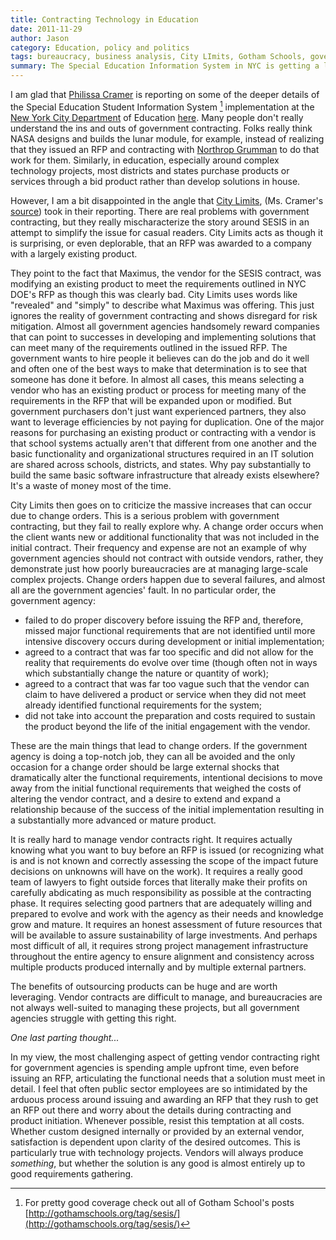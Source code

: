 ```yaml
---
title: Contracting Technology in Education
date: 2011-11-29
author: Jason
category: Education, policy and politics
tags: bureaucracy, business analysis, City LImits, Gotham Schools, government, government contracting, information technology, NYC DOE, Philissa Cramer, politics, public goods, RFP, SESIS, vendor relationships
summary: The Special Education Information System in NYC is getting a lot of slack for failing to live up to the promise and cost. This stirs up some thoughts on government contracting and large IT projects from my experiences at the Rhode Island Department of Education.
---
```


I am glad that [Philissa Cramer][] is reporting on some of the deeper details of the Special Education Student Information System [^coverage] implementation at the [New York City Department][] of Education [here][]. Many people don't really understand the ins and outs of government contracting. Folks really think NASA designs and builds the lunar module, for example, instead of realizing that they issued an RFP and contracting with [Northrop Grumman][] to do that work for them. Similarly, in education, especially around complex technology projects, most districts and states purchase products or services through a bid product rather than develop solutions in house.

However, I am a bit disappointed in the angle that [City Limits][], (Ms. Cramer's [source][]) took in their reporting. There are real problems with government contracting, but they really mischaracterize the story around SESIS in an attempt to simplify the issue for casual readers.
City Limits acts as though it is surprising, or even deplorable, that an RFP was awarded to a company with a largely existing product.

They point to the fact that Maximus, the vendor for the SESIS contract, was modifying an existing product to meet the requirements outlined in NYC DOE's RFP as though this was clearly bad. City Limits uses words like "revealed" and "simply" to describe what Maximus was offering. This just ignores the reality of government contracting and shows disregard for risk mitigation. Almost all government agencies handsomely reward companies that can point to successes in developing and implementing solutions that can meet many of the requirements outlined in the issued RFP. The government wants to hire people it believes can do the job and do it well and often one of the best ways to make that determination is to see that someone has done it before. In almost all cases, this means selecting a vendor who has an existing product or process for meeting many of the requirements in the RFP that will be expanded upon or modified. But government purchasers don't just want experienced partners, they also want to leverage efficiencies by not paying for duplication. One of the major reasons for purchasing an existing product or contracting with a vendor is that school systems actually aren't that different from one another and the basic functionality and organizational structures required in an IT solution are shared across schools, districts, and states. Why pay substantially to build the same basic software infrastructure that already exists elsewhere? It's a waste of money most of the time.

City Limits then goes on to criticize the massive increases that can occur due to change orders. This is a serious problem with government contracting, but they fail to really explore why. A change order occurs when the client wants new or additional functionality that was not included in the initial contract. Their frequency and expense are not an example of why government agencies should not contract with outside vendors, rather, they demonstrate just how poorly bureaucracies are at managing large-scale complex projects. Change orders happen due to several failures, and almost all are the government agencies' fault. In no particular order, the government agency:

* failed to do proper discovery before issuing the RFP and, therefore, missed major functional requirements that are not identified until more intensive discovery occurs during development or initial implementation;
* agreed to a contract that was far too specific and did not allow for the reality that requirements do evolve over time (though often not in ways which substantially change the nature or quantity of work);
* agreed to a contract that was far too vague such that the vendor can claim to have delivered a product or service when they did not meet already identified functional requirements for the system;
* did not take into account the preparation and costs required to sustain the product beyond the life of the initial engagement with the vendor.

These are the main things that lead to change orders. If the government agency is doing a top-notch job, they can all be avoided and the only occasion for a change order should be large external shocks that dramatically alter the functional requirements, intentional decisions to move away from the initial functional requirements that weighed the costs of altering the vendor contract, and a desire to extend and expand a relationship because of the success of the initial implementation resulting in a substantially more advanced or mature product.

It is really hard to manage vendor contracts right. It requires actually knowing what you want to buy before an RFP is issued (or recognizing what is and is not known and correctly assessing the scope of the impact future decisions on unknowns will have on the work). It requires a really good team of lawyers to fight outside forces that literally make their profits on carefully abdicating as much responsibility as possible at the contracting phase. It requires selecting good partners that are adequately willing and prepared to evolve and work with the agency as their needs and knowledge grow and mature. It requires an honest assessment of future resources that will be available to assure sustainability of large investments. And perhaps most difficult of all, it requires strong project management infrastructure throughout the entire agency to ensure alignment and consistency across multiple products produced internally and by multiple external partners.

The benefits of outsourcing products can be huge and are worth leveraging. Vendor contracts are difficult to manage, and bureaucracies are not always well-suited to managing these projects, but all government agencies struggle with getting this right.

*One last parting thought...*

In my view, the most challenging aspect of getting vendor contracting right for government agencies is spending ample upfront time, even before issuing an RFP, articulating the functional needs that a solution must meet in detail. I feel that often public sector employees are so
intimidated by the arduous process around issuing and awarding an RFP that they rush to get an RFP out there and worry about the details during contracting and product initiation. Whenever possible, resist this temptation at all costs. Whether custom designed internally or
provided by an external vendor, satisfaction is dependent upon clarity of the desired outcomes. This is particularly true with technology projects. Vendors will always produce *something*, but whether the solution is any good is almost entirely up to good requirements gathering.

[Philissa Cramer]: http://gothamschools.org/author/philissa-cramer/
[New York City Department]: http://schools.nyc.gov/default.htm
[here]: http://gothamschools.org/2011/11/29/report-links-sesis-struggles-and-does-contractinpractices/
[Northrop Grumman]: http://www.northropgrumman.com/
[City Limits]: http://www.citylimits.org
[source]: http://www.theinvestigativefund.org/investigations/politicsandgovernment/1581/beyond_citytime?page=1

[^coverage]: For pretty good coverage check out all of Gotham School's posts [http://gothamschools.org/tag/sesis/](http://gothamschools.org/tag/sesis/)
